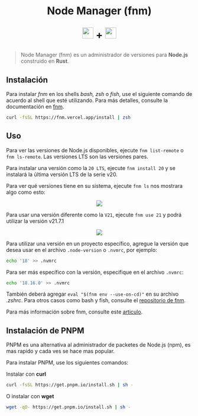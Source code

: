 <h1 align="center">
  Node Manager (fnm)

  <img style="height:30px" src="https://i.ibb.co/HXw52pZ/rs-logo.png"> +
  <img style="height:30px" src="https://i.ibb.co/B6tfy0p/nodejs-logo.png">
</h1>

> Node Manager (fnm) es un administrador de versiones para **Node.js** construido en **Rust**.

## Instalación

Para instalar _fnm_ en los shells _bash, zsh_ o _fish_, use el siguiente comando de acuerdo al shell que esté utilizando. Para más detalles, consulte la documentación en [fnm](https://github.com/Schniz/fnm).

```bash
curl -fsSL https://fnm.vercel.app/install | zsh
```

## Uso

Para ver las versiones de Node.js disponibles, ejecute `fnm list-remote` o `fnm ls-remote`. Las versiones LTS son las versiones pares.

Para instalar una versión como la `20 LTS`, ejecute `fnm install 20` y se instalará la última versión LTS de la serie v20.

Para ver qué versiones tiene en su sistema, ejecute `fnm ls` nos mostrara algo como esto:

<div align="center"><img src="https://i.ibb.co/c3cGjr0/capture-fnm-ls.png"></div>

Para usar una versión diferente como la `V21`, ejecute `fnm use 21` y podrá utilizar la versión v21.7.1

<div align="center"><img src="https://i.ibb.co/8MRJr6N/capture-fnm-use.png"></div>

Para utilizar una versión en un proyecto específico, agregue la versión que desea usar en el archivo `.node-version` o `.nvmrc`, por ejemplo:

```bash
echo '18' >> .nvmrc
```

Para ser más específico con la versión, especifique en el archivo `.nvmrc`:

```bash
echo '18.16.0' >> .nvmrc
```

También deberá agregar `eval "$(fnm env --use-on-cd)"` en su archivo _.zshrc_. Para otros casos como bash y fish, consulte el [repositorio de fnm](https://github.com/Schniz/fnm).

Para más información sobre fnm, consulte este [articulo](https://www.freecodecamp.org/news/fnm-fast-node-manager/).

## Instalación de PNPM

PNPM es una alternativa al administrador de packetes de Node.js (npm), es mas rapido y cada ves se hace mas popular.

Para instalar PNPM, use los siguientes comandos:

Instalar con **curl**

```bash
curl -fsSL https://get.pnpm.io/install.sh | sh -
```

O instalar con **wget**

```bash
wget -qO- https://get.pnpm.io/install.sh | sh -
```
